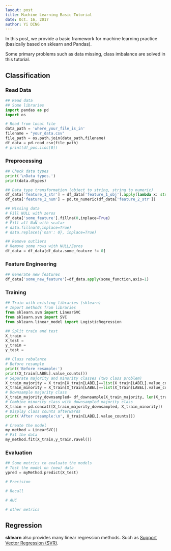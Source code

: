 ```yaml
---
layout: post
title: Machine Learning Basic Tutorial
date: Oct. 16, 2017
author: Yi DING
---
```


In this post, we provide a basic framework for machine learning practice (basically based on sklearn and Pandas).

Some primary problems such as data missing, class imbalance are solved in this tutorial.



## Classification

### Read Data

```python
## Read data
## Some libraries
import pandas as pd
import os

# Read from local file
data_path = 'where_your_file_is_in'
filename = "your_data.csv"
file_path = os.path.join(data_path,filename)
df_data = pd.read_csv(file_path)
# print(df_pos.iloc[0])
```

### Preprocessing

```python
## Check data types
print('\nData types.')
print(data.dtypes)

## Data type transformation (object to string, string to numeric)
df_data['feature_1_str'] = df_data['feature_1_obj'].apply(lambda x: str(x))
df_data['feature_2_num'] = pd.to_numeric(df_data['feature_2_str'])

## Missing data
# Fill NULL with zeros
df_data['some_feature'].fillna(0,inplace=True)
# Fill all NaN with scalar
# data.fillna(0,inplace=True)
# data.replace({'nan': 0}, inplace=True)

## Remove outliers
# Remove some rows with NULL/Zeros
df_data = df_data[df_data.some_feature != 0]
```

### Feature Engineering

```python
## Generate new features
df_data['some_new_feature']=df_data.apply(some_function,axis=1)
```

### Training

```python
## Train with existing libraries (sklearn)
# Import methods from libraries
from sklearn.svm import LinearSVC
from sklearn.svm import SVC
from sklearn.linear_model import LogisticRegression

## Split train and test
X_train = 
X_test = 
y_train = 
y_test = 

## Class rebalance
# Before resample
print('Before resample:')
print(X_train[LABEL].value_counts())
# Separate majority and minority classes (two class problem)
X_train_majority = X_train[X_train[LABEL]==list(X_train[LABEL].value_counts().keys())[0]]
X_train_minority = X_train[X_train[LABEL]==list(X_train[LABEL].value_counts().keys())[1]]
# Downsample majority class
X_train_majority_downsampled= df_downsample(X_train_majority, len(X_train_minority.index))
# Combine minority class with downsampled majority class
X_train = pd.concat([X_train_majority_downsampled, X_train_minority])
# Display class counts afterwards
print('After resample:\n', X_train[LABEL].value_counts())

# Create the model
my_method = LinearSVC()
# Fit the data
my_method.fit(X_train,y_train.ravel())

```

### Evaluation

```python
## Some metrics to evaluate the models
# Test the model on (new) data
ypred = myMethod.predict(X_test)

# Precision

# Recall

# AUC

# other metrics
```



## Regression

**sklearn** also provides many linear regression methods. Such as [Support Vector Regression (SVR)](http://scikit-learn.org/stable/auto_examples/svm/plot_svm_regression.html).



